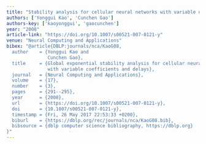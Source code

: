 ```yaml
---
title: "Stability analysis for cellular neural networks with variable delays"
authors: ['Yonggui Kao', 'Cunchen Gao']
authors-key: ['kaoyonggui', 'gaocunchen']
year: "2008"
article-link: "https://doi.org/10.1007/s00521-007-0121-y"
venue: "Neural Computing and Applications"
bibex: "@article{DBLP:journals/nca/KaoG08,
  author    = {Yonggui Kao and
               Cunchen Gao},
  title     = {Global exponential stability analysis for cellular neural networks
               with variable coefficients and delays},
  journal   = {Neural Computing and Applications},
  volume    = {17},
  number    = {3},
  pages     = {291--295},
  year      = {2008},
  url       = {https://doi.org/10.1007/s00521-007-0121-y},
  doi       = {10.1007/s00521-007-0121-y},
  timestamp = {Fri, 26 May 2017 22:53:33 +0200},
  biburl    = {https://dblp.org/rec/journals/nca/KaoG08.bib},
  bibsource = {dblp computer science bibliography, https://dblp.org}
}"
---
```

